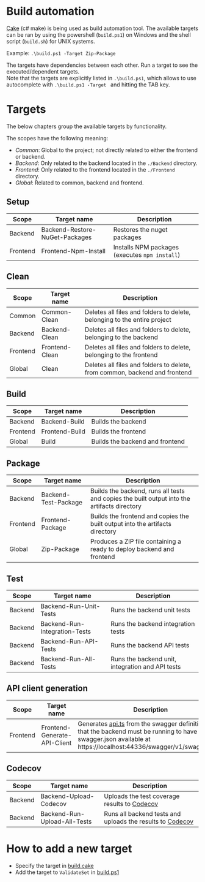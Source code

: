 # Build automation

[Cake](https://cakebuild.net/) (c# make) is being used as build automation tool. The available targets can be ran by using the powershell (`build.ps1`) on Windows and the shell script (`build.sh`) for UNIX systems.

Example: `.\build.ps1 -Target Zip-Package`

The targets have dependencies between each other. Run a target to see the executed/dependent targets.<br>
Note that the targets are explicitly listed in `.\build.ps1`, which allows to use autocomplete with `.\build.ps1 -Target ` and hitting the TAB key.
# Targets
The below chapters group the available targets by functionality.

The scopes have the following meaning:
- *Common*: Global to the project; not directly related to either the frontend or backend.
- *Backend*: Only related to the backend located in the `./Backend` directory.
- *Frontend*: Only related to the frontend located in the `./Frontend` directory.
- *Global*: Related to common, backend and frontend.
  
## Setup
| Scope    | Target name                    | Description                                    |
| -------- | ------------------------------ | ---------------------------------------------- |
| Backend  | Backend-Restore-NuGet-Packages | Restores the nuget packages                    |
| Frontend | Frontend-Npm-Install           | Installs NPM packages (executes `npm install`) |

## Clean
| Scope    | Target name    | Description                                                                |
| -------- | -------------- | -------------------------------------------------------------------------- |
| Common   | Common-Clean   | Deletes all files and folders to delete, belonging to the entire project   |
| Backend  | Backend-Clean  | Deletes all files and folders to delete, belonging to the backend          |
| Frontend | Frontend-Clean | Deletes all files and folders to delete, belonging to the frontend         |
| Global   | Clean          | Deletes all files and folders to delete, from common, backend and frontend |

## Build
| Scope    | Target name    | Description                     |
| -------- | -------------- | ------------------------------- |
| Backend  | Backend-Build  | Builds the backend              |
| Frontend | Frontend-Build | Builds the frontend             |
| Global   | Build          | Builds the backend and frontend |

## Package
| Scope    | Target name          | Description                                                                                 |
| -------- | -------------------- | ------------------------------------------------------------------------------------------- |
| Backend  | Backend-Test-Package | Builds the backend, runs all tests and copies the built output into the artifacts directory |
| Frontend | Frontend-Package     | Builds the frontend and copies the built output into the artifacts directory                |
| Global   | Zip-Package          | Produces a ZIP file containing a ready to deploy backend and frontend                       |

## Test
| Scope   | Target name                   | Description                                      |
| ------- | ----------------------------- | ------------------------------------------------ |
| Backend | Backend-Run-Unit-Tests        | Runs the backend unit tests                      |
| Backend | Backend-Run-Integration-Tests | Runs the backend integration tests               |
| Backend | Backend-Run-API-Tests         | Runs the backend API tests                       |
| Backend | Backend-Run-All-Tests         | Runs the backend unit, integration and API tests |

## API client generation
| Scope    | Target name                  | Description                                                                                                                                                                                         |
| -------- | ---------------------------- | --------------------------------------------------------------------------------------------------------------------------------------------------------------------------------------------------- |
| Frontend | Frontend-Generate-API-Client | Generates [api.ts](./Frontend/src/api.ts) from the swagger definition. Note that the backend must be running to have the swagger.json available at  https://localhost:44336/swagger/v1/swagger.json |

## Codecov
| Scope   | Target name                  | Description                                                                                                 |
| ------- | ---------------------------- | ----------------------------------------------------------------------------------------------------------- |
| Backend | Backend-Upload-Codecov       | Uploads the test coverage results to [Codecov ](https://codecov.io/gh/taconaut/Sppd.TeamTuner)              |
| Backend | Backend-Run-Upload-All-Tests | Runs all backend tests and uploads the results to [Codecov ](https://codecov.io/gh/taconaut/Sppd.TeamTuner) |

# How to add a new target
- Specify the target in [build.cake](./build.cake)
- Add the target to `ValidateSet` in [build.ps1](./build.ps1)